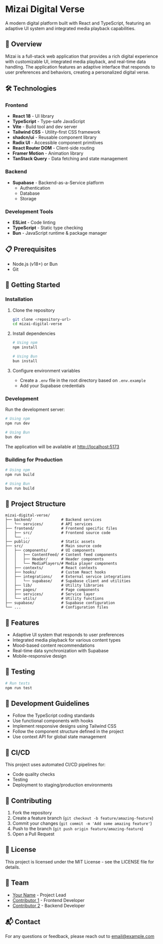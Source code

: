 # Mizai Digital Verse

A modern digital platform built with React and TypeScript, featuring an adaptive UI system and integrated media playback capabilities.

## 🚀 Overview

Mizai is a full-stack web application that provides a rich digital experience with customizable UI, integrated media playback, and real-time data handling. The application features an adaptive interface that responds to user preferences and behaviors, creating a personalized digital verse.

## 🛠️ Technologies

### Frontend
- **React 18** - UI library
- **TypeScript** - Type-safe JavaScript
- **Vite** - Build tool and dev server
- **Tailwind CSS** - Utility-first CSS framework
- **shadcn/ui** - Reusable component library
- **Radix UI** - Accessible component primitives
- **React Router DOM** - Client-side routing
- **Framer Motion** - Animation library
- **TanStack Query** - Data fetching and state management

### Backend
- **Supabase** - Backend-as-a-Service platform
  - Authentication
  - Database
  - Storage

### Development Tools
- **ESLint** - Code linting
- **TypeScript** - Static type checking
- **Bun** - JavaScript runtime & package manager

## 📋 Prerequisites

- Node.js (v18+) or Bun
- Git

## 🚀 Getting Started

### Installation

1. Clone the repository
   ```bash
   git clone <repository-url>
   cd mizai-digital-verse
   ```

2. Install dependencies
   ```bash
   # Using npm
   npm install
   
   # Using Bun
   bun install
   ```

3. Configure environment variables
   - Create a `.env` file in the root directory based on `.env.example`
   - Add your Supabase credentials

### Development

Run the development server:
```bash
# Using npm
npm run dev

# Using Bun
bun dev
```

The application will be available at [http://localhost:5173](http://localhost:5173)

### Building for Production

```bash
# Using npm
npm run build

# Using Bun
bun run build
```

## 📁 Project Structure

```
mizai-digital-verse/
├── backend/             # Backend services
│   └── services/        # API services
├── frontend/            # Frontend specific files
│   ├── src/             # Frontend source code
│   └── ...
├── public/              # Static assets
├── src/                 # Main source code
│   ├── components/      # UI components
│   │   ├── ContentFeed/ # Content feed components
│   │   ├── Header/      # Header components
│   │   └── MediaPlayers/# Media player components
│   ├── contexts/        # React contexts
│   ├── hooks/           # Custom React hooks
│   ├── integrations/    # External service integrations
│   │   └── supabase/    # Supabase client and utilities
│   ├── lib/             # Utility libraries
│   ├── pages/           # Page components
│   ├── services/        # Service layer
│   └── utils/           # Utility functions
├── supabase/            # Supabase configuration
└── ...                  # Configuration files
```

## 🌟 Features

- Adaptive UI system that responds to user preferences
- Integrated media playback for various content types
- Mood-based content recommendations
- Real-time data synchronization with Supabase
- Mobile-responsive design

## 🧪 Testing

```bash
# Run tests
npm run test
```

## 📝 Development Guidelines

- Follow the TypeScript coding standards
- Use functional components with hooks
- Implement responsive designs using Tailwind CSS
- Follow the component structure defined in the project
- Use context API for global state management

## 🔄 CI/CD

This project uses automated CI/CD pipelines for:
- Code quality checks
- Testing
- Deployment to staging/production environments

## 🤝 Contributing

1. Fork the repository
2. Create a feature branch (`git checkout -b feature/amazing-feature`)
3. Commit your changes (`git commit -m 'Add some amazing feature'`)
4. Push to the branch (`git push origin feature/amazing-feature`)
5. Open a Pull Request

## 📄 License

This project is licensed under the MIT License - see the LICENSE file for details.

## 👥 Team

- [Your Name](https://github.com/yourusername) - Project Lead
- [Contributor 1](https://github.com/contributor1) - Frontend Developer
- [Contributor 2](https://github.com/contributor2) - Backend Developer

## 📬 Contact

For any questions or feedback, please reach out to [email@example.com](mailto:email@example.com)
